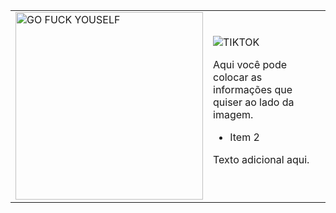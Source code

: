 <table>
  <tr>
    <td>
      <img src="https://media.tenor.com/y5KVwUHOv-0AAAAj/rei-rei-plush.gif" alt="GO FUCK YOUSELF" width="300" height="300"/>
    </td>
    <td>
      <img scr="https://img.shields.io/badge/TikTok-%23000000.svg?style=for-the-badge&logo=TikTok&logoColor=white" alt="TIKTOK"/>
      <p>Aqui você pode colocar as informações que quiser ao lado da imagem.</p>
      <ul>
        <li>Item 2</li>
      </ul>
      <p>Texto adicional aqui.</p><picture>
        <i class="devicon-github-original"></i>
  </td>
  </tr>
</table>
